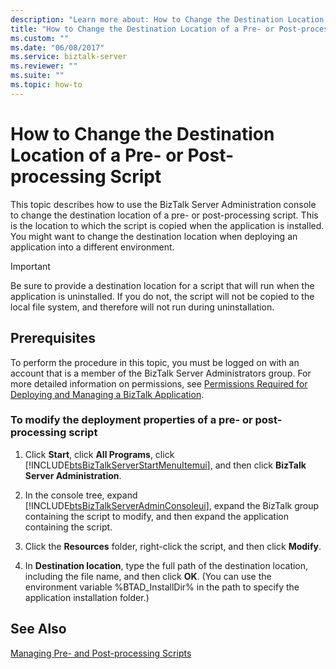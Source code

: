 ```yaml
---
description: "Learn more about: How to Change the Destination Location of a Pre- or Post-processing Script"
title: "How to Change the Destination Location of a Pre- or Post-processing Script"
ms.custom: ""
ms.date: "06/08/2017"
ms.service: biztalk-server
ms.reviewer: ""
ms.suite: ""
ms.topic: how-to
---
```

# How to Change the Destination Location of a Pre- or Post-processing Script
This topic describes how to use the BizTalk Server Administration console to change the destination location of a pre- or post-processing script. This is the location to which the script is copied when the application is installed. You might want to change the destination location when deploying an application into a different environment.  
  
> [!IMPORTANT]
>  Be sure to provide a destination location for a script that will run when the application is uninstalled. If you do not, the script will not be copied to the local file system, and therefore will not run during uninstallation.  
  
## Prerequisites  
 To perform the procedure in this topic, you must be logged on with an account that is a member of the BizTalk Server Administrators group. For more detailed information on permissions, see [Permissions Required for Deploying and Managing a BizTalk Application](../core/permissions-required-for-deploying-and-managing-a-biztalk-application.md).  
  
### To modify the deployment properties of a pre- or post-processing script  
  
1. Click **Start**, click **All Programs**, click [!INCLUDE[btsBizTalkServerStartMenuItemui](../includes/btsbiztalkserverstartmenuitemui-md.md)], and then click **BizTalk Server Administration**.  
  
2. In the console tree, expand [!INCLUDE[btsBizTalkServerAdminConsoleui](../includes/btsbiztalkserveradminconsoleui-md.md)], expand the BizTalk group containing the script to modify, and then expand the application containing the script.  
  
3. Click the **Resources** folder, right-click the script, and then click **Modify**.  
  
4. In **Destination location**, type the full path of the destination location, including the file name, and then click **OK**. (You can use the environment variable %BTAD_InstallDir% in the path to specify the application installation folder.)  
  
## See Also  
 [Managing Pre- and Post-processing Scripts](../core/managing-pre-and-post-processing-scripts.md)
